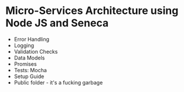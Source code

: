 # Micro-Services Architecture using Node JS and Seneca

- Error Handling
- Logging
- Validation Checks
- Data Models
- Promises
- Tests: Mocha
- Setup Guide
- Public folder - it's a fucking garbage
